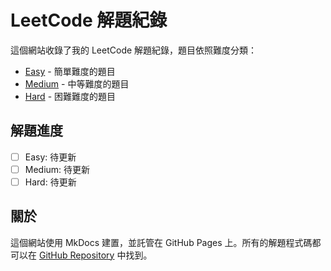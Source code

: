 # LeetCode 解題紀錄

這個網站收錄了我的 LeetCode 解題紀錄，題目依照難度分類：

- [Easy](Easy/) - 簡單難度的題目
- [Medium](Medium/) - 中等難度的題目
- [Hard](Hard/) - 困難難度的題目

## 解題進度

- [ ] Easy: 待更新
- [ ] Medium: 待更新
- [ ] Hard: 待更新

## 關於

這個網站使用 MkDocs 建置，並託管在 GitHub Pages 上。所有的解題程式碼都可以在 [GitHub Repository](https://github.com/alonza0314/leetcode) 中找到。 
